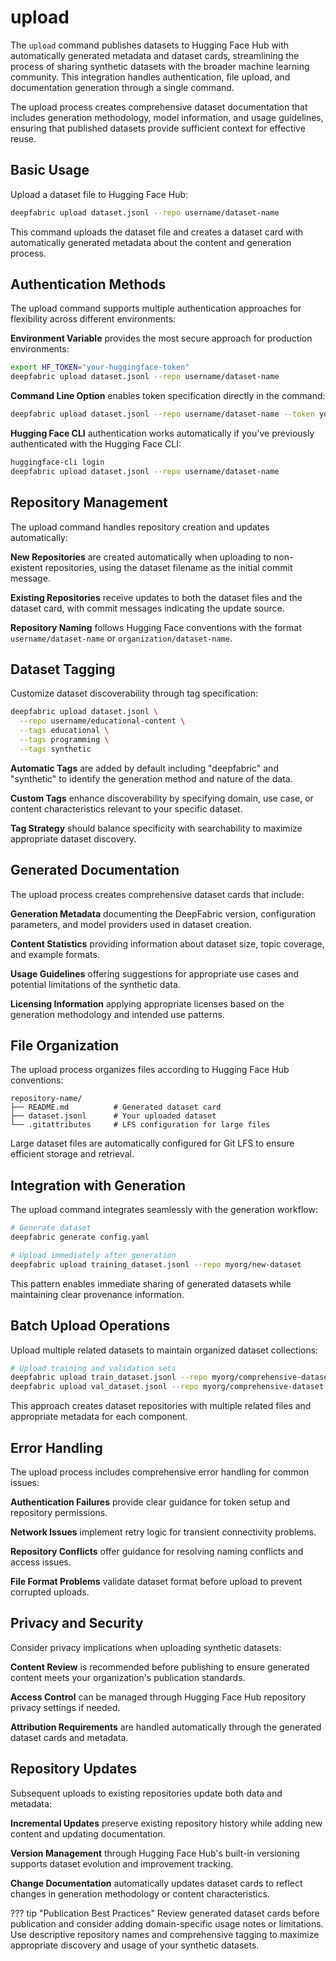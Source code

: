 # upload

The `upload` command publishes datasets to Hugging Face Hub with automatically generated metadata and dataset cards, streamlining the process of sharing synthetic datasets with the broader machine learning community. This integration handles authentication, file upload, and documentation generation through a single command.

The upload process creates comprehensive dataset documentation that includes generation methodology, model information, and usage guidelines, ensuring that published datasets provide sufficient context for effective reuse.

## Basic Usage

Upload a dataset file to Hugging Face Hub:

```bash
deepfabric upload dataset.jsonl --repo username/dataset-name
```

This command uploads the dataset file and creates a dataset card with automatically generated metadata about the content and generation process.

## Authentication Methods

The upload command supports multiple authentication approaches for flexibility across different environments:

**Environment Variable** provides the most secure approach for production environments:

```bash
export HF_TOKEN="your-huggingface-token"
deepfabric upload dataset.jsonl --repo username/dataset-name
```

**Command Line Option** enables token specification directly in the command:

```bash
deepfabric upload dataset.jsonl --repo username/dataset-name --token your-token
```

**Hugging Face CLI** authentication works automatically if you've previously authenticated with the Hugging Face CLI:

```bash
huggingface-cli login
deepfabric upload dataset.jsonl --repo username/dataset-name
```

## Repository Management

The upload command handles repository creation and updates automatically:

**New Repositories** are created automatically when uploading to non-existent repositories, using the dataset filename as the initial commit message.

**Existing Repositories** receive updates to both the dataset files and the dataset card, with commit messages indicating the update source.

**Repository Naming** follows Hugging Face conventions with the format `username/dataset-name` or `organization/dataset-name`.

## Dataset Tagging

Customize dataset discoverability through tag specification:

```bash
deepfabric upload dataset.jsonl \
  --repo username/educational-content \
  --tags educational \
  --tags programming \
  --tags synthetic
```

**Automatic Tags** are added by default including "deepfabric" and "synthetic" to identify the generation method and nature of the data.

**Custom Tags** enhance discoverability by specifying domain, use case, or content characteristics relevant to your specific dataset.

**Tag Strategy** should balance specificity with searchability to maximize appropriate dataset discovery.

## Generated Documentation

The upload process creates comprehensive dataset cards that include:

**Generation Metadata** documenting the DeepFabric version, configuration parameters, and model providers used in dataset creation.

**Content Statistics** providing information about dataset size, topic coverage, and example formats.

**Usage Guidelines** offering suggestions for appropriate use cases and potential limitations of the synthetic data.

**Licensing Information** applying appropriate licenses based on the generation methodology and intended use patterns.

## File Organization

The upload process organizes files according to Hugging Face Hub conventions:

```
repository-name/
├── README.md          # Generated dataset card
├── dataset.jsonl      # Your uploaded dataset
└── .gitattributes     # LFS configuration for large files
```

Large dataset files are automatically configured for Git LFS to ensure efficient storage and retrieval.

## Integration with Generation

The upload command integrates seamlessly with the generation workflow:

```bash
# Generate dataset
deepfabric generate config.yaml

# Upload immediately after generation
deepfabric upload training_dataset.jsonl --repo myorg/new-dataset
```

This pattern enables immediate sharing of generated datasets while maintaining clear provenance information.

## Batch Upload Operations

Upload multiple related datasets to maintain organized dataset collections:

```bash
# Upload training and validation sets
deepfabric upload train_dataset.jsonl --repo myorg/comprehensive-dataset --tags training
deepfabric upload val_dataset.jsonl --repo myorg/comprehensive-dataset --tags validation
```

This approach creates dataset repositories with multiple related files and appropriate metadata for each component.

## Error Handling

The upload process includes comprehensive error handling for common issues:

**Authentication Failures** provide clear guidance for token setup and repository permissions.

**Network Issues** implement retry logic for transient connectivity problems.

**Repository Conflicts** offer guidance for resolving naming conflicts and access issues.

**File Format Problems** validate dataset format before upload to prevent corrupted uploads.

## Privacy and Security

Consider privacy implications when uploading synthetic datasets:

**Content Review** is recommended before publishing to ensure generated content meets your organization's publication standards.

**Access Control** can be managed through Hugging Face Hub repository privacy settings if needed.

**Attribution Requirements** are handled automatically through the generated dataset cards and metadata.

## Repository Updates

Subsequent uploads to existing repositories update both data and metadata:

**Incremental Updates** preserve existing repository history while adding new content and updating documentation.

**Version Management** through Hugging Face Hub's built-in versioning supports dataset evolution and improvement tracking.

**Change Documentation** automatically updates dataset cards to reflect changes in generation methodology or content characteristics.

??? tip "Publication Best Practices"
    Review generated dataset cards before publication and consider adding domain-specific usage notes or limitations. Use descriptive repository names and comprehensive tagging to maximize appropriate discovery and usage of your synthetic datasets.
